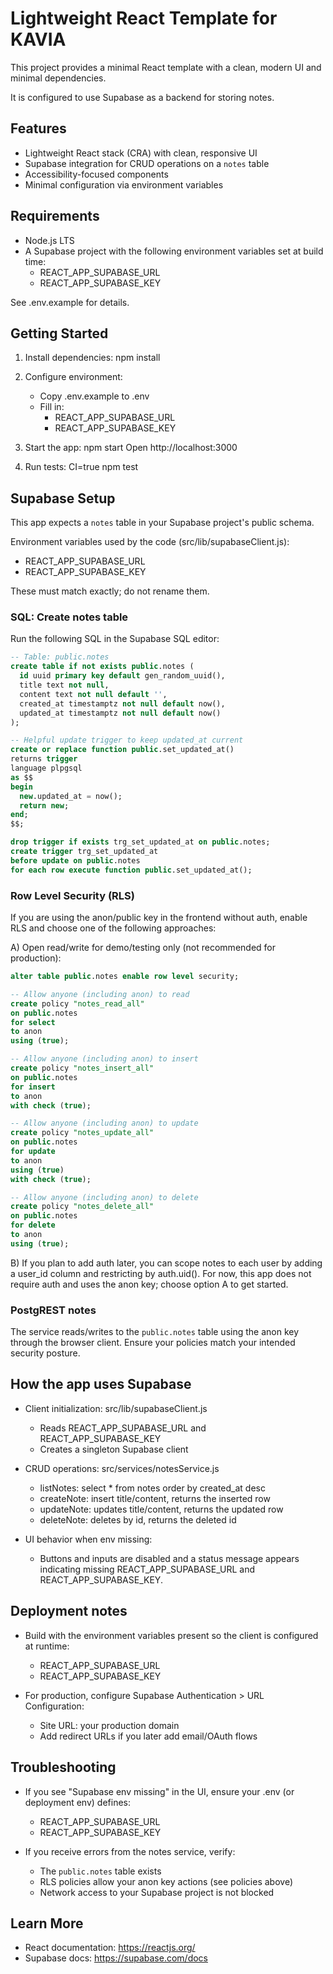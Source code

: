 # Lightweight React Template for KAVIA

This project provides a minimal React template with a clean, modern UI and minimal dependencies.

It is configured to use Supabase as a backend for storing notes.

## Features

- Lightweight React stack (CRA) with clean, responsive UI
- Supabase integration for CRUD operations on a `notes` table
- Accessibility-focused components
- Minimal configuration via environment variables

## Requirements

- Node.js LTS
- A Supabase project with the following environment variables set at build time:
  - REACT_APP_SUPABASE_URL
  - REACT_APP_SUPABASE_KEY

See .env.example for details.

## Getting Started

1) Install dependencies:
   npm install

2) Configure environment:
   - Copy .env.example to .env
   - Fill in:
     - REACT_APP_SUPABASE_URL
     - REACT_APP_SUPABASE_KEY

3) Start the app:
   npm start
   Open http://localhost:3000

4) Run tests:
   CI=true npm test

## Supabase Setup

This app expects a `notes` table in your Supabase project's public schema.

Environment variables used by the code (src/lib/supabaseClient.js):
- REACT_APP_SUPABASE_URL
- REACT_APP_SUPABASE_KEY

These must match exactly; do not rename them.

### SQL: Create notes table

Run the following SQL in the Supabase SQL editor:

```sql
-- Table: public.notes
create table if not exists public.notes (
  id uuid primary key default gen_random_uuid(),
  title text not null,
  content text not null default '',
  created_at timestamptz not null default now(),
  updated_at timestamptz not null default now()
);

-- Helpful update trigger to keep updated_at current
create or replace function public.set_updated_at()
returns trigger
language plpgsql
as $$
begin
  new.updated_at = now();
  return new;
end;
$$;

drop trigger if exists trg_set_updated_at on public.notes;
create trigger trg_set_updated_at
before update on public.notes
for each row execute function public.set_updated_at();
```

### Row Level Security (RLS)

If you are using the anon/public key in the frontend without auth, enable RLS and choose one of the following approaches:

A) Open read/write for demo/testing only (not recommended for production):
```sql
alter table public.notes enable row level security;

-- Allow anyone (including anon) to read
create policy "notes_read_all"
on public.notes
for select
to anon
using (true);

-- Allow anyone (including anon) to insert
create policy "notes_insert_all"
on public.notes
for insert
to anon
with check (true);

-- Allow anyone (including anon) to update
create policy "notes_update_all"
on public.notes
for update
to anon
using (true)
with check (true);

-- Allow anyone (including anon) to delete
create policy "notes_delete_all"
on public.notes
for delete
to anon
using (true);
```

B) If you plan to add auth later, you can scope notes to each user by adding a user_id column and restricting by auth.uid(). For now, this app does not require auth and uses the anon key; choose option A to get started.

### PostgREST notes

The service reads/writes to the `public.notes` table using the anon key through the browser client. Ensure your policies match your intended security posture.

## How the app uses Supabase

- Client initialization: src/lib/supabaseClient.js
  - Reads REACT_APP_SUPABASE_URL and REACT_APP_SUPABASE_KEY
  - Creates a singleton Supabase client

- CRUD operations: src/services/notesService.js
  - listNotes: select * from notes order by created_at desc
  - createNote: insert title/content, returns the inserted row
  - updateNote: updates title/content, returns the updated row
  - deleteNote: deletes by id, returns the deleted id

- UI behavior when env missing:
  - Buttons and inputs are disabled and a status message appears indicating missing REACT_APP_SUPABASE_URL and REACT_APP_SUPABASE_KEY.

## Deployment notes

- Build with the environment variables present so the client is configured at runtime:
  - REACT_APP_SUPABASE_URL
  - REACT_APP_SUPABASE_KEY

- For production, configure Supabase Authentication > URL Configuration:
  - Site URL: your production domain
  - Add redirect URLs if you later add email/OAuth flows

## Troubleshooting

- If you see "Supabase env missing" in the UI, ensure your .env (or deployment env) defines:
  - REACT_APP_SUPABASE_URL
  - REACT_APP_SUPABASE_KEY

- If you receive errors from the notes service, verify:
  - The `public.notes` table exists
  - RLS policies allow your anon key actions (see policies above)
  - Network access to your Supabase project is not blocked

## Learn More

- React documentation: https://reactjs.org/
- Supabase docs: https://supabase.com/docs
